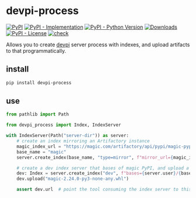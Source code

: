 # devpi-process

[![PyPI](https://img.shields.io/pypi/v/devpi-process?style=flat-square)](https://pypi.org/project/devpi-process)
[![PyPI - Implementation](https://img.shields.io/pypi/implementation/devpi-process?style=flat-square)](https://pypi.org/project/devpi-process)
[![PyPI - Python Version](https://img.shields.io/pypi/pyversions/devpi-process?style=flat-square)](https://pypi.org/project/devpi-process)
[![Downloads](https://static.pepy.tech/badge/devpi-process/month)](https://pepy.tech/project/devpi-process)
[![PyPI - License](https://img.shields.io/pypi/l/devpi-process?style=flat-square)](https://opensource.org/licenses/MIT)
[![check](https://github.com/tox-dev/devpi-process/actions/workflows/check.yaml/badge.svg)](https://github.com/tox-dev/devpi-process/actions/workflows/check.yaml)

Allows you to create [devpi](https://devpi.net/docs/devpi/devpi/stable/+d/index.html) server process with indexes, and
upload artifacts to that programmatically.

## install

```sh
pip install devpi-process
```

## use

```python
from pathlib import Path

from devpi_process import Index, IndexServer

with IndexServer(Path("server-dir")) as server:
    # create an index mirroring an Artifactory instance
    magic_index_url = "https://magic.com/artifactory/api/pypi/magic-pypi/simple"
    base_name = "magic"
    server.create_index(base_name, "type=mirror", f"mirror_url={magic_index_url}")

    # create a dev index server that bases of magic PyPI, and upload a wheel to it
    dev: Index = server.create_index("dev", f"bases={server.user}/{base_name}")
    dev.upload("magic-2.24.0-py3-none-any.whl")

    assert dev.url  # point the tool consuming the index server to this
```
